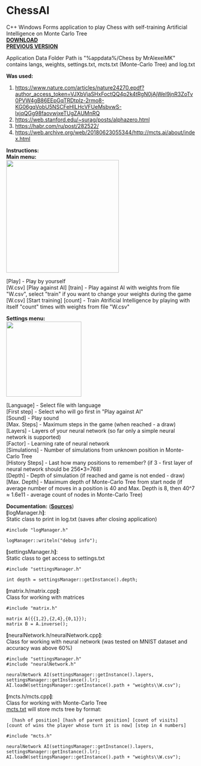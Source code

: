 # ChessAI
 C++ Windows Forms application to play Chess with self-training Artificial Intelligence on Monte Carlo Tree  
<b><a href="https://github.com/MrAlexeiMK/Chess/raw/main/%D0%A8%D0%B0%D1%85%D0%BC%D0%B0%D1%82%D1%8B%20(%D1%83%D1%81%D1%82%D0%B0%D0%BD%D0%BE%D0%B2%D1%89%D0%B8%D0%BA).msi">DOWNLOAD</b></a>  
<b><a href="https://github.com/MrAlexeiMK/Chess">PREVIOUS VERSION</b></a>  
  
Application Data Folder Path is "%appdata%/Chess by MrAlexeiMK" contains langs, weights, settings.txt, mcts.txt (Monte-Carlo Tree) and log.txt 
  
<b>Was used:</b>  
1) https://www.nature.com/articles/nature24270.epdf?author_access_token=VJXbVjaSHxFoctQQ4p2k4tRgN0jAjWel9jnR3ZoTv0PVW4gB86EEpGqTRDtpIz-2rmo8-KG06gqVobU5NSCFeHILHcVFUeMsbvwS-lxjqQGg98faovwjxeTUgZAUMnRQ  
2) https://web.stanford.edu/~surag/posts/alphazero.html  
3) https://habr.com/ru/post/282522/  
4) https://web.archive.org/web/20180623055344/http://mcts.ai/about/index.html  
  
<b>Instructions:</b>  
<b>Main menu:</b>  
<img src="https://user-images.githubusercontent.com/25348980/161140081-a0416ed0-ba0c-49d6-9fb0-664aa720bcb1.png" width="300"></img>  
  
[Play] - Play by yourself  
[W.csv] [Play against AI] [train] - Play against AI with weights from file "W.csv", select "train" if you want to change your weights during the game  
[W.csv] [Start training] [count] - Train Atrificial Intelligence by playing with itself "count" times with weights from file "W.csv"  
  
<b>Settings menu:</b>  
<img src="https://user-images.githubusercontent.com/25348980/161140928-59075c0e-d62a-4930-b799-21aeb34e553b.png" width="200"></img>  
  
[Language] - Select file with language  
[First step] - Select who will go first in "Play against AI"  
[Sound] - Play sound  
[Max. Steps] - Maximum steps in the game (when reached - a draw)  
[Layers] - Layers of your neural network (so far only a simple neural network is supported)  
[Factor] - Learning rate of neural network  
[Simulations] - Number of simulations from unknown position in Monte-Carlo Tree  
[History Steps] - Last how many positions to remember? (if 3 - first layer of neural network should be 256•3=768)  
[Depth] - Depth of simulation (if reached and game is not ended - draw)  
[Max. Depth] - Maximum depth of Monte-Carlo Tree from start node (if average number of moves in a position is 40 and Max. Depth is 8, then 40^7 ≈ 1.6e11 - average count of nodes in Monte-Carlo Tree)  
  
<b>Documentation:</b> (<b><a href="https://github.com/MrAlexeiMK/ChessAI/tree/main/Chess">Sources</b></a>)  
 <b>[</b>logManager.h<b>]</b>:  
Static class to print in log.txt  (saves after closing application)  
```
#include "logManager.h"

logManager::writeln("debug info");
```  
   
 <b>[</b>settingsManager.h<b>]</b>:  
Static class to get access to settings.txt  
```
#include "settingsManager.h"

int depth = settingsManager::getInstance().depth;
```  
  
 <b>[</b>matrix.h/matrix.cpp<b>]</b>:  
Class for working with matrices    
```
#include "matrix.h"

matrix A({{1,2},{2,4},{0,1}});
matrix B = A.inverse();
```  
  
 <b>[</b>neuralNetwork.h/neuralNetwork.cpp<b>]</b>:  
Class for working with neural network  (was tested on MNIST dataset and accuracy was above 60%)    
```
#include "settingsManager.h"
#include "neuralNetwork.h"

neuralNetwork AI(settingsManager::getInstance().layers, settingsManager::getInstance().lr);
AI.loadW(settingsManager::getInstance().path + "weights\\W.csv");
```  
  
 <b>[</b>mcts.h/mcts.cpp<b>]</b>:  
Class for working with Monte-Carlo Tree    
<ins>mcts.txt</ins> will store mcts tree by format:  
```
  [hash of position] [hash of parent position] [count of visits] [count of wins the player whose turn it is now] [step in 4 numbers]  
```  

```
#include "mcts.h"

neuralNetwork AI(settingsManager::getInstance().layers, settingsManager::getInstance().lr);
AI.loadW(settingsManager::getInstance().path + "weights\\W.csv");
```  
